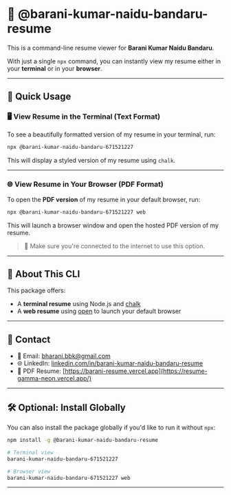 # 📄 @barani-kumar-naidu-bandaru-resume

This is a command-line resume viewer for **Barani Kumar Naidu Bandaru**.

With just a single `npx` command, you can instantly view my resume either in your **terminal** or in your **browser**.

---

## 🚀 Quick Usage

### 🖥️ View Resume in the Terminal (Text Format)

To see a beautifully formatted version of my resume in your terminal, run:

```bash
npx @barani-kumar-naidu-bandaru-671521227
```

This will display a styled version of my resume using `chalk`.

---

### 🌐 View Resume in Your Browser (PDF Format)

To open the **PDF version** of my resume in your default browser, run:

```bash
npx @barani-kumar-naidu-bandaru-671521227 web
```

This will launch a browser window and open the hosted PDF version of my resume.

> 📌 Make sure you're connected to the internet to use this option.

---

## 📄 About This CLI

This package offers:

- A **terminal resume** using Node.js and [chalk](https://www.npmjs.com/package/chalk)
- A **web resume** using [open](https://www.npmjs.com/package/open) to launch your default browser

---

## 🔗 Contact

- 📧 Email: [bharani.bbk@gmail.com](mailto:bharani.bbk@gmail.com)
- 🌐 LinkedIn: [linkedin.com/in/barani-kumar-naidu-bandaru-resume](https://linkedin.com/in/barani-kumar-naidu-bandaru-resume)
- 🧾 PDF Resume: [https://barani-resume.vercel.app](https://resume-gamma-neon.vercel.app/)

---

## 🛠️ Optional: Install Globally

You can also install the package globally if you'd like to run it without `npx`:

```bash
npm install -g @barani-kumar-naidu-bandaru-resume

# Terminal view
barani-kumar-naidu-bandaru-671521227

# Browser view
barani-kumar-naidu-bandaru-671521227 web
```

---
